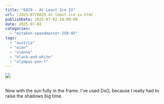 ```yaml
---
title: "6829 - At Least Ice IV"
url: /2025/07/6829-at-least-ice-iv.html
publishDate: 2025-07-02 18:00:00
date: 2025-07-02
categories:
  - "mitakon-speedmaster-250-95"
tags:
  - "austria"
  - "wien"
  - "vienna"
  - "black-and-white"
  - "olympus-pen-f"
---
```

<div class="container">
<div class="center"><a target="_blank" href="https://d25zfm9zpd7gm5.cloudfront.net/1200x1200/2021/20210124_130236-DxO-DP-XD2_lr.jpg"><img class="webfeedsFeaturedVisual" src="https://d25zfm9zpd7gm5.cloudfront.net/0600x0600/2021/20210124_130236-DxO-DP-XD2_lr.jpg" /></a></div>
</div>
<br />

Now with the sun fully in the frame. I've used DxO, because
I really had to raise the shadows big time.
